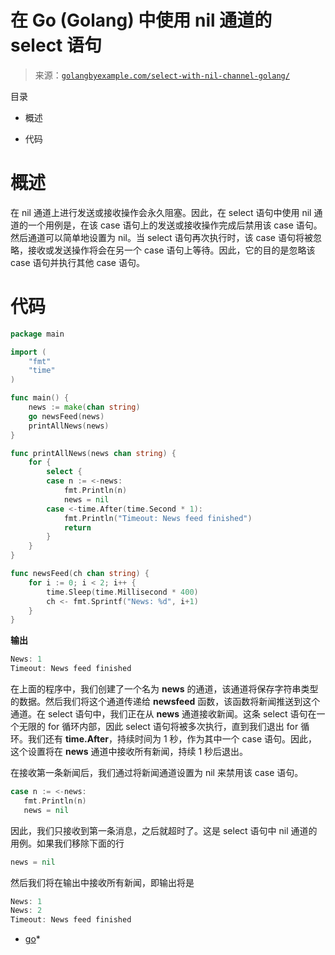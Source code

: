 <!--yml

分类：未分类

日期：2024-10-13 06:23:43

-->

# 在 Go (Golang) 中使用 nil 通道的 select 语句

> 来源：[`golangbyexample.com/select-with-nil-channel-golang/`](https://golangbyexample.com/select-with-nil-channel-golang/)

目录

+   概述

+   代码

# **概述**

在 nil 通道上进行发送或接收操作会永久阻塞。因此，在 select 语句中使用 nil 通道的一个用例是，在该 case 语句上的发送或接收操作完成后禁用该 case 语句。然后通道可以简单地设置为 nil。当 select 语句再次执行时，该 case 语句将被忽略，接收或发送操作将会在另一个 case 语句上等待。因此，它的目的是忽略该 case 语句并执行其他 case 语句。

# **代码**

```go
package main

import (
    "fmt"
    "time"
)

func main() {
    news := make(chan string)
    go newsFeed(news)
    printAllNews(news)
}

func printAllNews(news chan string) {
    for {
        select {
        case n := <-news:
            fmt.Println(n)
            news = nil
        case <-time.After(time.Second * 1):
            fmt.Println("Timeout: News feed finished")
            return
        }
    }
}

func newsFeed(ch chan string) {
    for i := 0; i < 2; i++ {
        time.Sleep(time.Millisecond * 400)
        ch <- fmt.Sprintf("News: %d", i+1)
    }
}
```

**输出**

```go
News: 1
Timeout: News feed finished
```

在上面的程序中，我们创建了一个名为 **news** 的通道，该通道将保存字符串类型的数据。然后我们将这个通道传递给 **newsfeed** 函数，该函数将新闻推送到这个通道。在 select 语句中，我们正在从 **news** 通道接收新闻。这条 select 语句在一个无限的 for 循环内部，因此 select 语句将被多次执行，直到我们退出 for 循环。我们还有 **time.After**，持续时间为 1 秒，作为其中一个 case 语句。因此，这个设置将在 **news** 通道中接收所有新闻，持续 1 秒后退出。

在接收第一条新闻后，我们通过将新闻通道设置为 nil 来禁用该 case 语句。

```go
case n := <-news:
   fmt.Println(n)
   news = nil
```

因此，我们只接收到第一条消息，之后就超时了。这是 select 语句中 nil 通道的用例。如果我们移除下面的行

```go
news = nil
```

然后我们将在输出中接收所有新闻，即输出将是

```go
News: 1
News: 2
Timeout: News feed finished
```

+   [go](https://golangbyexample.com/tag/go/)*
